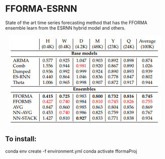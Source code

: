 # FFORMA-ESRNN
State of the art time series forecasting method that has the FFORMA ensemble learn from the ESRNN hybrid model and others.

 <p align="center">
    <img src="resources/results.PNG" alt="alternate text">
 </p>


## To install: <br>

conda env create -f environment.yml
conda activate fformaProj